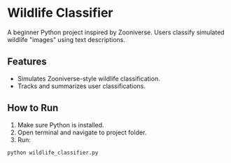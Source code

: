 # Wildlife Classifier

A beginner Python project inspired by Zooniverse. Users classify simulated wildlife "images" using text descriptions.

## Features
- Simulates Zooniverse-style wildlife classification.
- Tracks and summarizes user classifications.

## How to Run
1. Make sure Python is installed.
2. Open terminal and navigate to project folder.
3. Run:
```bash
python wildlife_classifier.py
